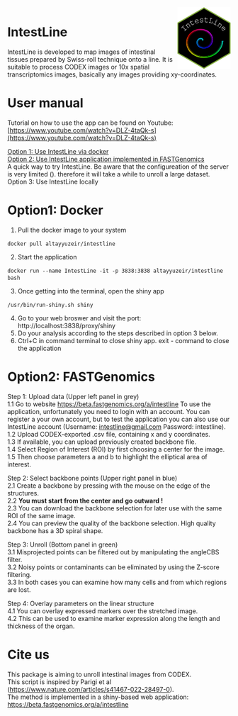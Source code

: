 <img src="IntestLine-Logo.png" align="right" width=120 height=139 alt="" />

# IntestLine 
IntestLine is developed to map images of intestinal tissues prepared by Swiss-roll technique onto a line. It is suitable to process CODEX images or 10x spatial transcriptomics images, basically any images providing xy-coordinates.

# User manual
Tutorial on how to use the app can be found on Youtube: [https://www.youtube.com/watch?v=DLZ-4taQk-s](https://www.youtube.com/watch?v=DLZ-4taQk-s)

[Option 1: Use IntestLine via docker](#option1-docker)\
[Option 2: Use IntestLine application implemented in FASTGenomics](#option2-fastgenomics)\
A quick way to try IntestLine. Be aware that the configureation of the server is very limited (). therefore it will take a while to unroll a large dataset.
Option 3: Use IntestLine locally

# Option1: Docker

1. Pull the docker image to your system
  ```
  docker pull altayyuzeir/intestline
  ```
2. Start the application
  ```
  docker run --name IntestLine -it -p 3838:3838 altayyuzeir/intestline bash
  ```
3. Once getting into the terminal, open the shiny app
  ```
  /usr/bin/run-shiny.sh shiny
  ```
4. Go to your web broswer and visit the port: http://localhost:3838/proxy/shiny
5. Do your analysis according to the steps described in option 3 below.
6. Ctrl+C in command terminal to close shiny app. exit - command to close the application

# Option2: FASTGenomics
Step 1: Upload data (Upper left panel in grey)\
1.1 Go to website https://beta.fastgenomics.org/a/intestline To use the application, unfortunately you need to login with an account. You can register a your own account, but to test the application you can also use our IntestLine account (Username: intestline@gmail.com Password: intestline).\
1.2 Upload CODEX-exported .csv file, containing x and y coordinates.\
1.3 If available, you can upload previously created backbone file.\
1.4 Select Region of Interest (ROI) by first choosing a center for the image.\
1.5 Then choose parameters a and b to highlight the elliptical area of interest.

Step 2: Select backbone points (Upper right panel in blue)\
2.1 Create a backbone by pressing with the mouse on the edge of the structures.\
2.2 **You must start from the center and go outward !**\
2.3 You can download the backbone selection for later use with the same ROI of the same image.\
2.4 You can preview the quality of the backbone selection. High quality backbone has a 3D spiral shape.

Step 3: Unroll (Bottom panel in green)\
3.1 Misprojected points can be filtered out by manipulating the angleCBS filter.\
3.2 Noisy points or contaminants can be eliminated by using the Z-score filtering.\
3.3 In both cases you can examine how many cells and from which regions are lost.

Step 4: Overlay parameters on the linear structure\
4.1 You can overlay expressed markers over the stretched image.\
4.2 This can be used to examine marker expression along the length and thickness of the organ.

# Cite us

This package is aiming to unroll intestinal images from CODEX.\
This script is inspired by Parigi et al (https://www.nature.com/articles/s41467-022-28497-0). \
The method is implemented in a shiny-based web application: https://beta.fastgenomics.org/a/intestline


